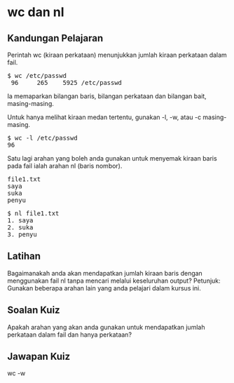 # wc dan nl

## Kandungan Pelajaran

Perintah wc (kiraan perkataan) menunjukkan jumlah kiraan perkataan dalam fail.

<pre>$ wc /etc/passwd
 96     265    5925 /etc/passwd
</pre>

Ia memaparkan bilangan baris, bilangan perkataan dan bilangan bait, masing-masing.

Untuk hanya melihat kiraan medan tertentu, gunakan -l, -w, atau -c masing-masing.

<pre>$ wc -l /etc/passwd
96</pre>

Satu lagi arahan yang boleh anda gunakan untuk menyemak kiraan baris pada fail ialah arahan nl (baris nombor).

<pre>
file1.txt
saya
suka
penyu
</pre>

<pre>$ nl file1.txt
1. saya
2. suka
3. penyu
</pre>

## Latihan

Bagaimanakah anda akan mendapatkan jumlah kiraan baris dengan menggunakan fail nl tanpa mencari melalui keseluruhan output? Petunjuk: Gunakan beberapa arahan lain yang anda pelajari dalam kursus ini.

## Soalan Kuiz

Apakah arahan yang akan anda gunakan untuk mendapatkan jumlah perkataan dalam fail dan hanya perkataan?

## Jawapan Kuiz

wc -w